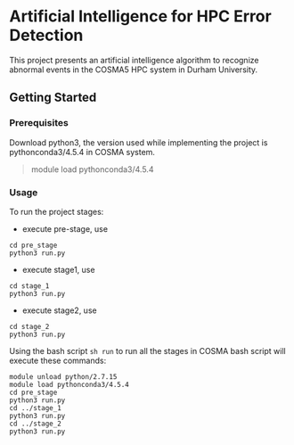 #   Artificial Intelligence for HPC Error Detection
This project presents an artificial intelligence algorithm to recognize abnormal events in the COSMA5 HPC system in Durham University.

##  Getting Started 

### Prerequisites
Download python3, the version used while implementing the project is pythonconda3/4.5.4 in COSMA system. 
> module load pythonconda3/4.5.4

### Usage
To run the project stages:
- execute pre-stage, use 
```
cd pre_stage 
python3 run.py
```
- execute stage1, use 
```
cd stage_1 
python3 run.py
```
- execute stage2, use 
```
cd stage_2
python3 run.py
```

Using the bash script `sh run` to run all the stages in COSMA
bash script will execute these commands:

```
module unload python/2.7.15
module load pythonconda3/4.5.4
cd pre_stage
python3 run.py
cd ../stage_1
python3 run.py
cd ../stage_2
python3 run.py
```

